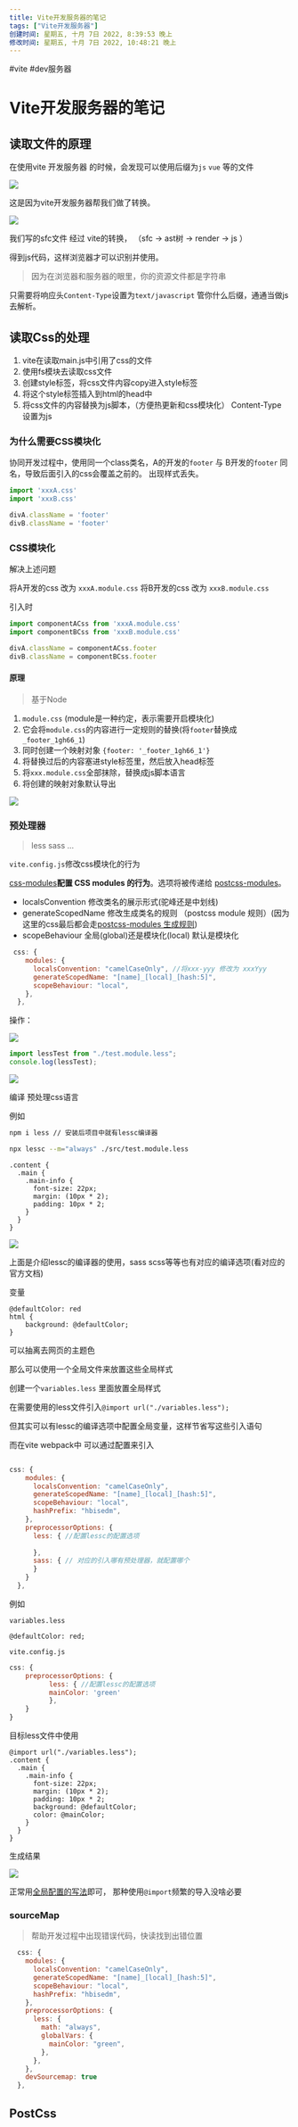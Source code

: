 ```yaml
---
title: Vite开发服务器的笔记
tags: ["Vite开发服务器"]
创建时间: 星期五, 十月 7日 2022, 8:39:53 晚上
修改时间: 星期五, 十月 7日 2022, 10:48:21 晚上
---
```

#vite #dev服务器

# Vite开发服务器的笔记

## 读取文件的原理

在使用vite 开发服务器 的时候，会发现可以使用后缀为`js` `vue` 等的文件

![](https://raw.githubusercontent.com/Hbisedm/my-blob-picGo/main/img/202210072048232.png)

这是因为vite开发服务器帮我们做了转换。

![](https://raw.githubusercontent.com/Hbisedm/my-blob-picGo/main/img/202210072050659.png)

我们写的sfc文件 经过 vite的转换， （sfc -> ast树 -> render -> js ）

得到js代码，这样浏览器才可以识别并使用。

> 因为在浏览器和服务器的眼里，你的资源文件都是字符串

只需要将响应头`Content-Type`设置为`text/javascript` 管你什么后缀，通通当做js去解析。

## 读取Css的处理

1. vite在读取main.js中引用了css的文件
2. 使用fs模块去读取css文件
3. 创建style标签，将css文件内容copy进入style标签
4. 将这个style标签插入到html的head中
5. 将css文件的内容替换为js脚本，（方便热更新和css模块化） Content-Type 设置为js


### 为什么需要CSS模块化

协同开发过程中，使用同一个class类名，A的开发的`footer` 与 B开发的`footer` 同名，导致后面引入的css会覆盖之前的。 出现样式丢失。



```js
import 'xxxA.css'
import 'xxxB.css'

divA.className = 'footer'
divB.className = 'footer'
```



### CSS模块化

解决上述问题

将A开发的css 改为 `xxxA.module.css`
将B开发的css 改为 `xxxB.module.css`

引入时

```js
import componentACss from 'xxxA.module.css'
import componentBCss from 'xxxB.module.css'

divA.className = componentACss.footer
divB.className = componentBCss.footer
```

#### 原理

> 基于Node

1. `module.css` (module是一种约定，表示需要开启模块化)
2. 它会将`module.css`的内容进行一定规则的替换(将`footer`替换成`_footer_1gh66_1`)
3. 同时创建一个映射对象 `{footer: '_footer_1gh66_1'}`
4. 将替换过后的内容塞进style标签里，然后放入head标签
5. 将`xxx.module.css`全部抹除，替换成js脚本语言
6. 将创建的映射对象默认导出

![](https://raw.githubusercontent.com/Hbisedm/my-blob-picGo/main/img/202210072135493.png)


### 预处理器

> less sass ...


`vite.config.js`修改css模块化的行为

[css-modules](https://cn.vitejs.dev/config/shared-options.html#css-modules)**配置 CSS modules 的行为**。选项将被传递给 [postcss-modules](https://github.com/css-modules/postcss-modules)。

- localsConvention 修改类名的展示形式(驼峰还是中划线)
- generateScopedName 修改生成类名的规则 （postcss module 规则）(因为这里的css最后都会走[postcss-modules 生成规则](https://github.com/webpack/loader-utils#interpolatename))
- scopeBehaviour 全局(global)还是模块化(local) 默认是模块化

```js
 css: {
    modules: {
      localsConvention: "camelCaseOnly", //将xxx-yyy 修改为 xxxYyy
      generateScopedName: "[name]_[local]_[hash:5]",
      scopeBehaviour: "local",
    },
  },
```

操作：

![](https://raw.githubusercontent.com/Hbisedm/my-blob-picGo/main/img/202210072146949.png)

```js
import lessTest from "./test.module.less";
console.log(lessTest);
```

![](https://raw.githubusercontent.com/Hbisedm/my-blob-picGo/main/img/202210072145072.png)


编译 预处理css语言

例如
```bash
npm i less // 安装后项目中就有lessc编译器

npx lessc --m="always" ./src/test.module.less
```

```less
.content {
  .main {
    .main-info {
      font-size: 22px;
      margin: (10px * 2);
      padding: 10px * 2;
    }
  }
}
```

![](https://raw.githubusercontent.com/Hbisedm/my-blob-picGo/main/img/202210072225886.png)


上面是介绍lessc的编译器的使用，sass scss等等也有对应的编译选项(看对应的官方文档)

变量
```less
@defaultColor: red
html {
	background: @defaultColor;
}
```

可以抽离去网页的主题色

那么可以使用一个全局文件来放置这些全局样式

创建一个`variables.less` 里面放置全局样式

在需要使用的less文件引入`@import url("./variables.less");`

但其实可以有lessc的编译选项中配置全局变量，这样节省写这些引入语句

而在vite webpack中 可以通过配置来引入


```js

css: {
    modules: {
      localsConvention: "camelCaseOnly",
      generateScopedName: "[name]_[local]_[hash:5]",
      scopeBehaviour: "local",
      hashPrefix: "hbisedm",
    },
    preprocessorOptions: {
      less: { //配置lessc的配置选项
        
      },
      sass: { // 对应的引入哪有预处理器，就配置哪个
      }
    }
  },
```

例如

`variables.less`
```less
@defaultColor: red;
```
`vite.config.js`

```js
css: {
	preprocessorOptions: {
	      less: { //配置lessc的配置选项
	      mainColor: 'green'        
	      },
	}
}
```

目标less文件中使用
```less
@import url("./variables.less");
.content {
  .main {
    .main-info {
      font-size: 22px;
      margin: (10px * 2);
      padding: 10px * 2;
      background: @defaultColor;
      color: @mainColor;
    }
  }
}
```

生成结果

![](https://raw.githubusercontent.com/Hbisedm/my-blob-picGo/main/img/202210072236187.png)


正常用[全局配置的写法](https://lesscss.org/usage/#less-options-global-variables)即可， 那种使用`@import`频繁的导入没啥必要

### sourceMap

> 帮助开发过程中出现错误代码，快读找到出错位置

```js
  css: {
    modules: {
      localsConvention: "camelCaseOnly",
      generateScopedName: "[name]_[local]_[hash:5]",
      scopeBehaviour: "local",
      hashPrefix: "hbisedm",
    },
    preprocessorOptions: {
      less: {
        math: "always",
        globalVars: {
          mainColor: "green",
        },
      },
    },
    devSourcemap: true
  },
```


## PostCss

